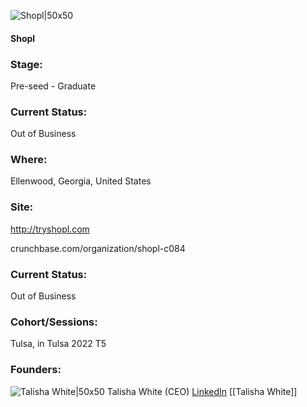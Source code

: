 

![Shopl|50x50](https://res.cloudinary.com/crunchbase-production/image/upload/gxnlmfwn6lczcjyhda1j)

#### Shopl


### Stage: 
Pre-seed - Graduate 

### Current Status: 
Out of Business

### Where:
Ellenwood, Georgia, United States

### Site:
http://tryshopl.com



crunchbase.com/organization/shopl-c084

### Current Status: 
Out of Business

### Cohort/Sessions: 
Tulsa, in Tulsa 2022 T5

### Founders: 

![Talisha White|50x50](https://www.f6s.com/content-resource/profiles/2467365_th2.jpg) Talisha White (CEO) [LinkedIn](https://linkedin.com/in/talisha-white-78108790) [[Talisha White]]


